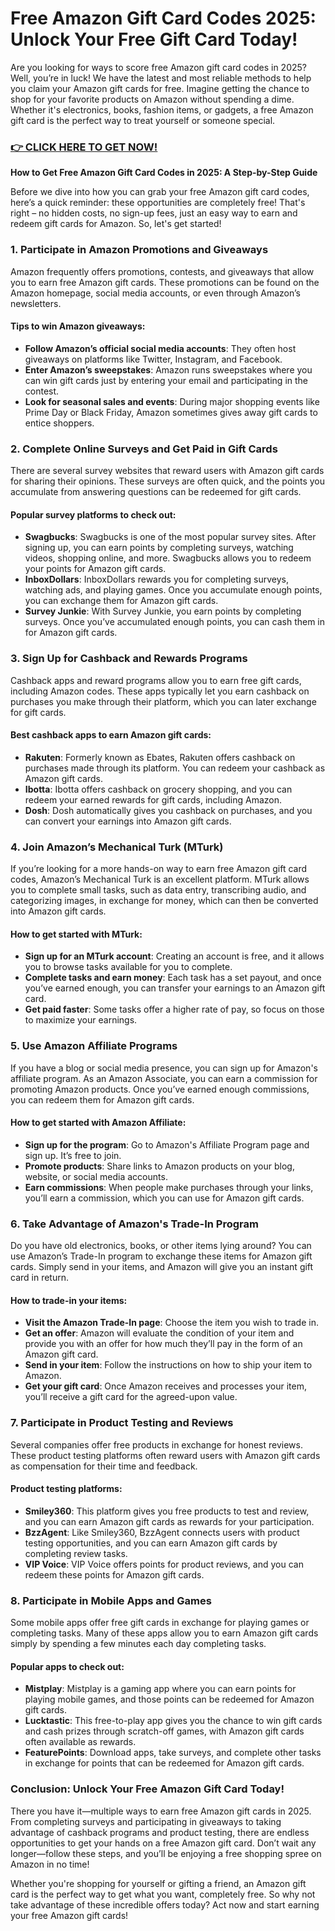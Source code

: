 # Free Amazon Gift Card Codes 2025: Unlock Your Free Gift Card Today!

Are you looking for ways to score free Amazon gift card codes in 2025? Well, you’re in luck! We have the latest and most reliable methods to help you claim your Amazon gift cards for free. Imagine getting the chance to shop for your favorite products on Amazon without spending a dime. Whether it's electronics, books, fashion items, or gadgets, a free Amazon gift card is the perfect way to treat yourself or someone special.

### [👉 CLICK HERE TO GET NOW!](https://freerewards.xyz/amazon/go/)

**How to Get Free Amazon Gift Card Codes in 2025: A Step-by-Step Guide**

Before we dive into how you can grab your free Amazon gift card codes, here’s a quick reminder: these opportunities are completely free! That's right – no hidden costs, no sign-up fees, just an easy way to earn and redeem gift cards for Amazon. So, let's get started!

### 1. **Participate in Amazon Promotions and Giveaways**
Amazon frequently offers promotions, contests, and giveaways that allow you to earn free Amazon gift cards. These promotions can be found on the Amazon homepage, social media accounts, or even through Amazon’s newsletters.

#### Tips to win Amazon giveaways:
- **Follow Amazon’s official social media accounts**: They often host giveaways on platforms like Twitter, Instagram, and Facebook.
- **Enter Amazon’s sweepstakes**: Amazon runs sweepstakes where you can win gift cards just by entering your email and participating in the contest.
- **Look for seasonal sales and events**: During major shopping events like Prime Day or Black Friday, Amazon sometimes gives away gift cards to entice shoppers.

### 2. **Complete Online Surveys and Get Paid in Gift Cards**
There are several survey websites that reward users with Amazon gift cards for sharing their opinions. These surveys are often quick, and the points you accumulate from answering questions can be redeemed for gift cards.

#### Popular survey platforms to check out:
- **Swagbucks**: Swagbucks is one of the most popular survey sites. After signing up, you can earn points by completing surveys, watching videos, shopping online, and more. Swagbucks allows you to redeem your points for Amazon gift cards.
- **InboxDollars**: InboxDollars rewards you for completing surveys, watching ads, and playing games. Once you accumulate enough points, you can exchange them for Amazon gift cards.
- **Survey Junkie**: With Survey Junkie, you earn points by completing surveys. Once you’ve accumulated enough points, you can cash them in for Amazon gift cards.

### 3. **Sign Up for Cashback and Rewards Programs**
Cashback apps and reward programs allow you to earn free gift cards, including Amazon codes. These apps typically let you earn cashback on purchases you make through their platform, which you can later exchange for gift cards.

#### Best cashback apps to earn Amazon gift cards:
- **Rakuten**: Formerly known as Ebates, Rakuten offers cashback on purchases made through its platform. You can redeem your cashback as Amazon gift cards.
- **Ibotta**: Ibotta offers cashback on grocery shopping, and you can redeem your earned rewards for gift cards, including Amazon.
- **Dosh**: Dosh automatically gives you cashback on purchases, and you can convert your earnings into Amazon gift cards.

### 4. **Join Amazon’s Mechanical Turk (MTurk)**
If you’re looking for a more hands-on way to earn free Amazon gift card codes, Amazon’s Mechanical Turk is an excellent platform. MTurk allows you to complete small tasks, such as data entry, transcribing audio, and categorizing images, in exchange for money, which can then be converted into Amazon gift cards.

#### How to get started with MTurk:
- **Sign up for an MTurk account**: Creating an account is free, and it allows you to browse tasks available for you to complete.
- **Complete tasks and earn money**: Each task has a set payout, and once you’ve earned enough, you can transfer your earnings to an Amazon gift card.
- **Get paid faster**: Some tasks offer a higher rate of pay, so focus on those to maximize your earnings.

### 5. **Use Amazon Affiliate Programs**
If you have a blog or social media presence, you can sign up for Amazon's affiliate program. As an Amazon Associate, you can earn a commission for promoting Amazon products. Once you’ve earned enough commissions, you can redeem them for Amazon gift cards.

#### How to get started with Amazon Affiliate:
- **Sign up for the program**: Go to Amazon's Affiliate Program page and sign up. It’s free to join.
- **Promote products**: Share links to Amazon products on your blog, website, or social media accounts.
- **Earn commissions**: When people make purchases through your links, you’ll earn a commission, which you can use for Amazon gift cards.

### 6. **Take Advantage of Amazon's Trade-In Program**
Do you have old electronics, books, or other items lying around? You can use Amazon’s Trade-In program to exchange these items for Amazon gift cards. Simply send in your items, and Amazon will give you an instant gift card in return.

#### How to trade-in your items:
- **Visit the Amazon Trade-In page**: Choose the item you wish to trade in.
- **Get an offer**: Amazon will evaluate the condition of your item and provide you with an offer for how much they’ll pay in the form of an Amazon gift card.
- **Send in your item**: Follow the instructions on how to ship your item to Amazon.
- **Get your gift card**: Once Amazon receives and processes your item, you’ll receive a gift card for the agreed-upon value.

### 7. **Participate in Product Testing and Reviews**
Several companies offer free products in exchange for honest reviews. These product testing platforms often reward users with Amazon gift cards as compensation for their time and feedback.

#### Product testing platforms:
- **Smiley360**: This platform gives you free products to test and review, and you can earn Amazon gift cards as rewards for your participation.
- **BzzAgent**: Like Smiley360, BzzAgent connects users with product testing opportunities, and you can earn Amazon gift cards by completing review tasks.
- **VIP Voice**: VIP Voice offers points for product reviews, and you can redeem these points for Amazon gift cards.

### 8. **Participate in Mobile Apps and Games**
Some mobile apps offer free gift cards in exchange for playing games or completing tasks. Many of these apps allow you to earn Amazon gift cards simply by spending a few minutes each day completing tasks.

#### Popular apps to check out:
- **Mistplay**: Mistplay is a gaming app where you can earn points for playing mobile games, and those points can be redeemed for Amazon gift cards.
- **Lucktastic**: This free-to-play app gives you the chance to win gift cards and cash prizes through scratch-off games, with Amazon gift cards often available as rewards.
- **FeaturePoints**: Download apps, take surveys, and complete other tasks in exchange for points that can be redeemed for Amazon gift cards.

### Conclusion: Unlock Your Free Amazon Gift Card Today!

There you have it—multiple ways to earn free Amazon gift cards in 2025. From completing surveys and participating in giveaways to taking advantage of cashback programs and product testing, there are endless opportunities to get your hands on a free Amazon gift card. Don’t wait any longer—follow these steps, and you’ll be enjoying a free shopping spree on Amazon in no time!

Whether you're shopping for yourself or gifting a friend, an Amazon gift card is the perfect way to get what you want, completely free. So why not take advantage of these incredible offers today? Act now and start earning your free Amazon gift cards!
